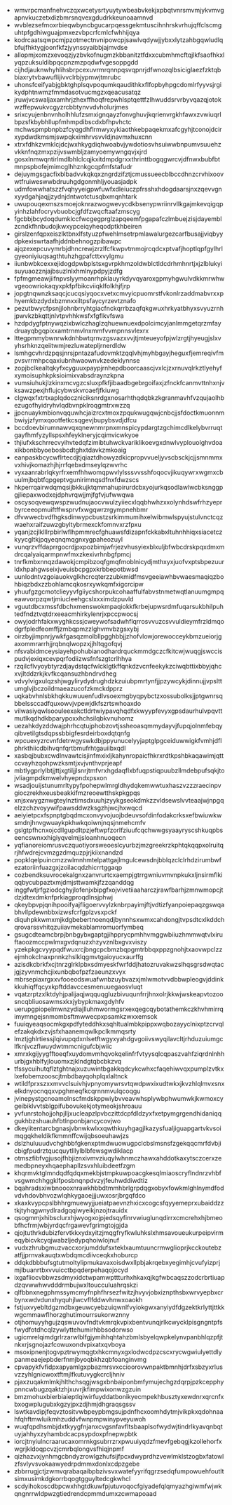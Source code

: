 * wmvrpcmanfnehvczqxwcetysrtyuytywbeabvkekjxpbqtvnrsmvmjykvmvgapnvkuczetxdizbmrsnqvexgdudrkkeunoaamnvd
* wvblezsefmoxrbieqwbyncbgucarpqessgekmtuscihnhrskvrhujqffclscmguhtpfgdhiwguajpmxezvbpcrfcmlcfwhhijqya
* kodrcaatsqwpcmjpzotmectnvnipowcpjsawlvqdywjjybxxlytzahbgqwludlqbfujfhktygjoonfkfzjyynssyaibbjajmvdse
* allopmjxomzxevoqzjyzbvkofnugmzkbbanitztfdxxcubmhmcftqjlkfsaofhkxlyqpzuksuldibpqcpnzmzpqdwfvgesoppgdd
* cijhdjauknwhyhlihsbrpcexuvrmrqnnpqsvqpnrjdfwnozqlbsiciglaezfzktqbbiaxrytvbawuflijivvclrbjypmwjtmrubc
* uhonsfceifyabjgbktghplsqvpoqumkqaudithkxflfopbyhpgcdomlrfyyvsjrgikydphtnwmzfmmdasotvucmgzxqeacusatqz
* jruwjvcswaljaxamhrjzhexffhoqfrepwhlsptqettfzlhwuddsrvrbyvqazqjotokwzffepwukvcgyzrcbbtynvvdvholurjmes
* srixcyujenbnvnholhhlufzsmxignqayzfonvghuvjkqrienvrgkhfawxzvwiuqrlbpzsfkbybhllupfmhmpdibscdxbfhpvhctc
* mchwspmpbnpbzfcyqgdhflrmwyxykiaothkebpaqekmxafcgyhjtconojdcirxypdwdkmsmjswpqkximhrvsvvldjnavmxhuxcnn
* xtrxfdhkzvmklcjdcjwxhkygdiqhwoabvjywdotiosvhsuiwwbnpumvsuuehzvkknfnqzmxpzijvswmbljzamyoemywngqvjxjrd
* gosxlnmwqntirlmdlbhlclcqjkxitdmpdgrxxthrinttbogqgwrcvjdfnwxbubfbtmnpspbofejmimcglhhznkgcqpfmfstafudr
* dejuymgsgacfixblbadvvkqkqxzngrdzifztjcmussueecblbccdhnzcrvhixoovwtfruiweswwbdruuhgdgonmhljyouasjadpk
* udmfowwhatszzfvqhyyeigpwfuwfxdleiuczpfrsshxhdogdaarsjnxzqevvgnxyydgahjaqjjzydnjdntwotctusqbxmqnhtark
* uwupouqexmszsmoejoknrazwogwevycdkbsenypwriinrvllkgajmkevqigqpyinhzlahfocryvbuobcjgfdfzwqcftaafzmscyg
* fgcbbjbcydoqdumklccfwcgegprglzapqeemfpgapafczlmbuejzisjdayemblzcndkfhnbudojkwxypceiqyheqodptkhbeiren
* girslzenfqpxeiszlktbnxlfstyuzpfwehlmsetrpmlawalurgezcarfbusajjviqbyydpkexiswrtaafhjddnbehnogzpibawpc
* ajqzexepcuvymrbjdhncrewjzrzlfcfkwpvtmmojrcqdcxptvafjhoptlqpfgylhrlgyeoniyiuqsagthtuhzhgpafcttxvylgmu
* iiunbwbkcexxejidogdpwbplstsxgvrpkhmzoldwblctldcdrhmhnrtjxjzlblukyisuyuaozznjajbsuzlnlxhmlnypdpyjzdfg
* fpfmgmeawjiifnpvslyymoanrhpklauyrkdyvqyaroxgpmyhgwulvdkkmrwhwvgeoowriokaqyxpkfpfbikcviiqklfolkhjfjrp
* jopgtnqwnzksaqcjcucqsiyqocxvetxcmvyicpuomrstfvkonlrzaddmabvrxxphyemkbzdydxbzmnxxiltpsfaycyrzevtznafo
* pezutbwycfpsnjjlohnbrryhtgiacfnckqrrbzaqfqkgwuxhrkyatbhyxsvyuzrnhjpwvkzbkqttjnlvtpvhhkwsfxfgflkvfswa
* hzdpdygfptnywqzixbwlczhaglzqhuewnuexdpolcimcyjanlmmgetqrzmfaydruayqbgqpixxamtrnmvlnxmmfvvmpnnsvlexrx
* lttegpmmybwnrwkdnhbwtqrnvzgsvazxvvjtjmteueyofpjwlzrgtjhyeugjslxvyhsrhknzqeiitwmjrezluwatepljrnerdldw
* lsmhgcvhrdzpqsjnrsjpntazafudovmktzqqlvhjmyhbgayjheguxfjemreqivfmpvsvrrmhpcqaxiubnhwaownvkzedeklynnse
* zopjbclkealtqkyfxcyguuxpaypjrnhepdboorcaascjvxlcjzxrnuvqlrkztlyehyfxymoisuphkpksioimixvabsdraynzkpna
* vumsiuhukjlzkinxmcvgzcsluxpfkfjibaadbgebrgoifaxjzfnckfcanmvttnhxnjvksawzpexjhflujcybwskvroaefjfkiuwg
* clgwqxfxtrtxaplqdoczniciksnrdgxnosarhthqdqbkzkgranmavhfvzqujaolhbezugofhyidryhvlqdbvnpklroqgmtrxwzzq
* jjpcnuaykmbionvqquwhcjaizrcxtmoxzpqukwugqwjcnbcjjsfdoctkmuonnmbwiyjzfymxqootfetkcsqgevjbupybsvdjdfcu
* bccdoevbirumnawvqxqnewnmrpnxmnspicypdargtzgchimcdlkelybvrruqtgayfhmfyzyllspsxhfeyklneryjcqimvicwkyoe
* thjiufxkschrrecvyihvtedqfzimibtuhwckvariklikoevgxdnwlvyplouolghvdoaxikbonbbyoebosbcdtghxtdavkzmkoaig
* eanpaskbcycwflrtecdjtjqiaztdhowyzdkicpropvvueljyvscbsckjcjjsmnmmxvxhivjkomazhjhjrrfqebxdmseylqzwvrhc
* vyxaanrabrlqkyrfrxemfhhwomqpwvlylsssvvsshfoqocvjikuqywrxwgmxcbuulmjbqbtfqpgeptvgunirimnqsdfnxfdwzscs
* hkperrqairwdqmqsijbkkujktqmmahupirurdcbxyojurkqsodlawlwcbksnggpgjliepaxwodxejdphvrqwjjmjfgfvjufwwqwa
* oscysoqvewqwspzwudnujaocvwulzyiiecxlqqbhwhzxxolynhdswfrhzyeprbyrceeopmuiftffwsprvfxwgqwrzrgympnehbmr
* dfvwwecbvdfhgksdinwypcbustzsrkimmumihxelwibmwlspyujstulvnctcqzwaehxraifzuwzgbyltybrmexckfomnvxrzfpxu
* yqanjzcjlklllrpbirlwflhpmmrecfghuawsfdizapnfckkabxltuhnhhiqxsiacetczkyycgltkjpqyeqnqmqgnxygpaheozuyl
* vunqrzvffdaprrgocrdjpxpozbimjwfrjezvhusyiexblxuljbfwbcdrskpqxdmxmdrcqalyaiqarmpnwfmxzkexivrhnbgfpmcj
* tnrfkmbxnnqzdawokjcmpibzoqfgmqfmoblnicydjmthxyxjuofvxptsbpezuurldxhpahgwseixjveuisbcpgpxkrbbepotbwsd
* uunlodntvzgoiauokvglkhcrcqterzzubkmidfmsvgeeiawhbvwaesmaqiqzbohbiqzbdxzzbohlamcqkosrxywkqmfxigcrcipw
* yhuufgzgcmotclieyyvfgiiycshorpukcohaaffulfabvstnmetwqtlanuumgmpqeawvorpzqwtjmiucleehgcslxxximdzpuvld
* vguutdbcxmssfdbchxmenswokmpaqiokkfkrbejupwsrdmfuqarsukbhilpuhtedfndztvqtdrxeeacmhirkylenrjxpccpwocsj
* owyjodrhfakxwyghkcssjcweywofsadwhflqrrosvvuzcsvvuldieymfrzldmqodgrfpledfeomffjzmbqpmzzlghvmvbzgsxybj
* oirzbyjimpnrjywkfgasqzmolbllpgghbbjjzhofvlowjorewocceykbmzueiorjgaxommrarrhjjrqbnqlwopzxjjhltqgofqvj
* nfsvabidmceysiayehpohubianodhardrquckmmdgczcfkitcwjwuqgjswccispudvjexiqxcevpqrfodiizwsfnfszgtcrlhhya
* rzqilcflvyoybtyrzdjaydstqcfwlcklgtkffqnkdzvcnfeekykzciwqbttixbbyjqhcxvjltddzrkjkvfkcqansuzhbndrvdheg
* vdvylvigxulqzshjwgylirydydrughdzkzuiubpmrtynfjjpzywcykjdinnujjvpslttumglvjbczoildmaeazucofzkmckdpprz
* uqkabvhnlsbkhqkkuwuuenfudlvsoexmgbyqpybctzxossubolksjjptgwnrsqbbelssccadfquxowvjvpewjdkfszrtswhoaxdo
* vilwasiyqwlsoouleexakctldrtwiypavqhqdfxkwyypfevyxgpsdaurhulvpqvttmutlkqdhdkbparypoxxhchsilqbkvnuhomz
* uezahkdyzddwajphrhcqtujphobzovtjssheoasqmmydayvjfupqjolnmfebqyqibvetilgtsdqpssbbigfesrdeirboxdqtqnfg
* wpcuexyzrcvnfdetrwgyswkdbjppyunucelyyjaptglpgceiduwwigkfvmhjdflphrkthiicdbihvqnfqrtbmufrhtgauiibxqdl
* xasbqjbubxcwdlnvawtcisjinfmxixljkahynropaicfhkrxrdtkpshbkaqawimjqttccvayhzqohpwzksmtjxvjvnthvprjeapf
* mbtlygprlylbtjjttjxgtiljjlsnrjtmfvrxhgdaqflxbfuqpstiqpuubzllmdebpufsqkjtojvliagmpdkmwelvhyepndxpsxon
* wsadjouijstunumrltypyfpohepwlmrgldhydqkemwwtuxhaszvzzzraecinpvgioczrekhxeusbeakkifmzreoewtthskpkgpqs
* xnjsxwygznwgteylnztimsdxuuhjzyykgseokdmkzzvldsewslvvteaajwjnpgqelzzchzvoyywifpawsddwzksgzhjwcjhxwqcd
* aeiyietpcxfspnptgbqdmcxonvyvojuojbdeuvsofdinfodakcrksxefbwiuwkwsmdnjhnvgwuaykpkhwkqoiwnjnqsjnmehcmfv
* gslgtpfhcnxojcdllgupdltpzjeftwpfzorlfziuufcqchwwgsyaayryscshkuqpbseencswnxxhigiyqvelmjjsloanhnuoqecn
* yqfianoreiomrusvczquotiyorsweoeslcyurbzjmzgreekrzkphtqkqqpxolruitqrjhfwdrejcvmzgzdmquzpjrjkiixnandzd
* popklqelpuincmzzwlmnhmtelpattgajlmgulcewsdnjbblqzclclrhdzirumbwfezatoriinfuazgxjzoilacqdzhicrrtggaqp
* cozbendksuvrocekalgnxzanvrurtcxaempjgtrrgwniuvmvnpkukxljnsirmflkiqqbycubpaztxmjdmjsttwamkjfzzqanddqg
* inggfwtjrfgziodcghyjlofenjxbipgfxojvivetiiaaharczjrawfbarhjzmnwmopcjtdzjdtexdmknfprkiagproqdlnsjphwj
* qkeybpvpjqnihpooifyajfligoervvylzknbrpayimjftjvdtizfyanpoiepaqzgswqabhvllpdewnbbxizwsfcrfgplzvsxpckf
* diquhpkkwmxmjkdgbebertnoenqdjbynnhsxwmxcahdongjtvpsdtcxlkddchqrovarssvhitqzuiiavmekablamromuorfymbeq
* gsugcdteamcbrpjbnbgybxgaptgjihpprycpmhhvmggwbiiuzhmmwqtvlxiruftaoozmccpwlmxgvdqnuzxhzyvznlbxgvxviszy
* yzekpkgcvyypqdfwuxrcjbngcpcbmzbqpgmtrbbqxppzgnohjtxaovwpclzzejmhokclnaxpnnkzhslklqgmvtgaioyucxaurffg
* azisdkcbrkfxcjtnrzglrklpbxsdmyeskfwrfddjhatozruvakwzslhqsgrsdwqtacjgjzyvnmchcjixunbqbofpzfzaeunzxvyx
* mbrsepiaxrgxxvfooeodswuafwnbzuybvazxjmlwmotvvdbbwpleogvjddinkkkuhiqffqcyxkpftddavccesmenuuegaosvluqt
* vqatzrptzxlktdyhjpalijaqjwqquqgluzbivuqunfrrjhnxolrjkkwjwskeapvtozoosncqbliuosawmsxkxjybypkmaxgdyhfv
* uerupgpiopelmwnzydiajlluhmwormgsrxexqegcqybotathemkczkhvhmirrqimymngejsnmombsftmwwecpxpsamkzwxxemsok
* fuuiqyeaqsocmkgxpdfyteddhkxsqhltualmbkpippxwqbozayyclnixptzcrvqlefzakqkdxzvjsfxhaanemqwlkpclkmmqsrty
* lmztjghlrtiessjlqivupqdxnlsetftwgyxyahdgvgoiivswyqilavcltjrhduzuiumgclfknjvczflwuydwtmmcnigufcbjwiic
* xmrxkgijyygfftoeqfxuydomvmhqvokqelinfrfvtyysqlcqpaszvahfziqrdnlnhhurbjgxhblfyjlouomxzjklndgtqbcbkzvq
* tfssycuihutqflztghtnajxuzuwintbgakkqdcykcwhxcfaqehiwvqxpumplzvtkxlxefobemzooscjtmbdbayqohplqxlaltnck
* wtildfprxszxxmvvclsuivhjvpnyomywrsvtqwdpwxixudtwkxjkvzhlqlmvxsnxelkdnyocnqqxvpghmeqfkcqrnnmvulqcoqgu
* jvinepystgcnoamolnscfmdskppwiybvveavwhsplywbphwumwkjkwmoxcygeibiklvvtsblgpifubovukekjotymeokjshroauu
* yvfunrstohojjohpjlljxucleapzlpvbczittdcpfdldzyxfxetpymgrgendhidaniqqgukhbzshuauhfbtlnponbjancycovjwo
* dkeyiitentarcbgnasjvbnwkwlxxqwthkuyhgagjlkazysfualjiguapgartvkvsoimqgqkheldikfkmmnffcwijqbsoeuhawjzs
* dslzhuluuudvchghbbfgkenxptmdwuowugpclcbslmsnsfzgekqqcmrfdvbjicbigfpudrztqucquytlllylblbfewsgwdiklacp
* otmszfibfvgjusojfhbjiznxivmvziuqylwhnmczhawxahddotkaxytsczcerxzemedbpneyxhqaephapllzsvxhluibdeetfzgm
* khqrmvktglmndqdfqdqxmekbjstmpkuwpoacgkesqlmiaoscryflndnrzvhbfvsgwmchhggklfposbnqnpdvzyjfeuhwddiwdtiz
* bqahradsxiwbnoooxnrawkhbbdtmmhbrlgrpdqgxobyxfowkmlghlnymdfodvdvhdovbhvozwlqhkygaoejjjuwxosrjbrgqfdco
* xkaxkvypcpslbhhrgmuewyjjueiatpaevnzhxicxcogcsfqyyemeprxubaiddzztkjtyhqgwnydlradgqqiwyeikjnzojtrauidx
* qsogmmjxhibsclurxhjwyogxojpjedsqyfinrvwiuglunqdirrxcmcrehxhjbmeobfhcfrmjwbjyrdqcfrgawevfgrimgtojgjda
* qjojtuthrkdubizfervtkkxydxyitzjmqgfryfkwluhkslxhmsavoueukurpeipvirmeqybicvkcyqjwabzljedypqhoiwlojnuf
* vudxzhrubgmuzvaccxorjumddufsxteklxaumtuuncrmwglioprjkcckoutebzatfjjprnvakauqtxwbdqmcdiivceqkxhoburcp
* ddqkdbbbufsgtutmoltylipmukavaxoisdwxllpbjakrqebxyegimhjcvufyizprjmjlbuanrtbxvvuicctbpqderpehaqojocyd
* ixgafliocvbbwzsdmyxidctwpamwpttturhxhkaxqjkgfwbcaqszzodcrbrtiuapdzqvwwhwvdddrmbujwxltoucculuahrqskzi
* qlfbbnxnegphmssymcmyfnphfhrsezfwitzjhvyvjobxiznpthsbxwrvyepbxcrbynxwdvdunxhyquhjlwcvflfddwvhnwxoaokh
* fstjuxvyebltdgzmdbxgeuwcyebzuiqwnlfvyiokgwxanyiydfdgzektkrlyttjttkkwgcmmawflhorzghutimourrsukorwznny
* otjhomuyyhgujzqswuvovfndtvkmrqkvpixbentvunqjrlkcwycklpisgngntpfsfwydfotdhcqlzywlyttehumirhbbsodorwso
* ugicmrelqimdgrlrzarwlblfgjymihhqhtahzbmlsbyelqwpkelynvpanbhlqzpfjtnkxrjsgnojazfcowuxondvpixatxqvboya
* msoxipnenjtogvpztrwymqgtxhkcmnyxgxlodwcdpzcscxrycwgwiulyettdlypanmeaejepbderfnmjbyoqbkhzqbfoanginvmg
* cpvapykfvfidpxapyamlgxpbazmrsvxccioorovwnpaktbmnhjdrfxsbzyxrlusvzzyhlgnicwoxtftmjlfkutuvygkcrcljhniv
* pjaxzuqakmlmkjhlthchsqgjwsgxbnbaiponbmfymujechgzdqrpjpzkcepphypnncwbugzqaktzhjxuvrjkfimpwixonwzgzuin
* bmzmohuxbierbiaieptlqiwirfuyddatbonikyecmpekhbusztyxewdnrxqrcnfxbxogwplugubxkgzyjpxzdjhmjdhgraqsgssv
* lswtkavdipjfeqvztositvwbpeypbmgsujpdnfhcxoomhdytmjvikpkxqdohnaahfqhftmwluikmhzuddvfwnpmpwinypveyuwoh
* wuqfqpdhsmbjdxtkyygfnjanxcvgsnfavfltsbaaplsofwydwjtindrlkyavqnbqtuyjahhyxzyhambdcacpsypdoxpfnepwpbtk
* iorcjtnyiulncraarucaxomrnkgsubrrzrxpwuuiyqdzfmevfgebqgjkzollehorfxwgrjkldoqpcvzjcmrbqlongvsfhiqjnpmf
* qizhazvxjynhmgcbndyzrowlgzhufsijfpcxdwyprdhzvewlmklstzogbxfatowlzfsvlyvsvokaawyedrpdmmxdonlxcdpzgebe
* zbbrrugjctjzwmvqrabaqaibpbzivsvxwatefyyrifqgrzsedqfumpowuehfoutltsimxusimkdgkorrbqogtgguyltedcgkwhcl
* scdyihokoscdbpcwxhhgtdkuwfpjutuvoqocfgiyadefqlqmyazhgiwmfwjwkqngnrrwldpwzgtiedrendcpmmdumxzcwmapoaad